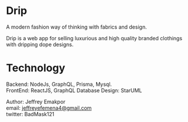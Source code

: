 # Drip
A modern fashion way of thinking with fabrics and design.

Drip is a web app for selling luxurious and high quality branded clothings with dripping dope designs.


# Technology
  Backend: NodeJs, GraphQL, Prisma, Mysql.\
  FrontEnd: ReactJS, GraphQL
  Database Design: StarUML
  
Author: Jeffrey Emakpor\
email: jeffreyefemena4@gmail.com\
twitter: BadMask121
